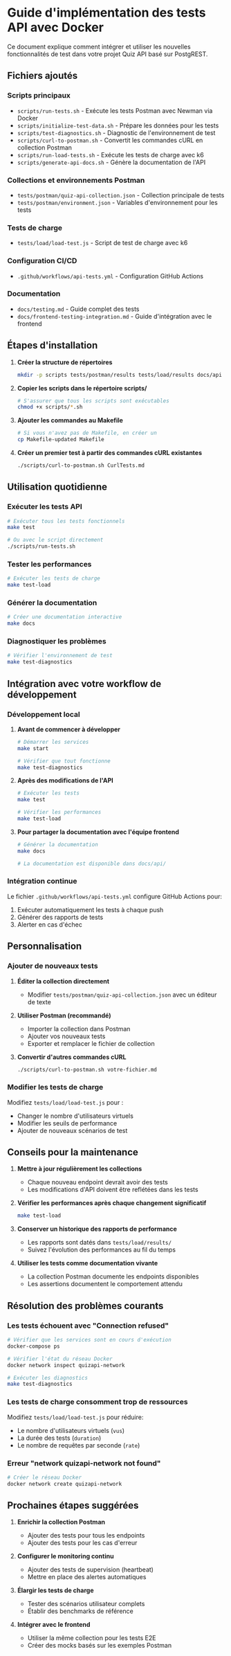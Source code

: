 # Guide d'implémentation des tests API avec Docker

Ce document explique comment intégrer et utiliser les nouvelles fonctionnalités de test dans votre projet Quiz API basé sur PostgREST.

## Fichiers ajoutés

### Scripts principaux
- `scripts/run-tests.sh` - Exécute les tests Postman avec Newman via Docker
- `scripts/initialize-test-data.sh` - Prépare les données pour les tests
- `scripts/test-diagnostics.sh` - Diagnostic de l'environnement de test
- `scripts/curl-to-postman.sh` - Convertit les commandes cURL en collection Postman
- `scripts/run-load-tests.sh` - Exécute les tests de charge avec k6
- `scripts/generate-api-docs.sh` - Génère la documentation de l'API

### Collections et environnements Postman
- `tests/postman/quiz-api-collection.json` - Collection principale de tests
- `tests/postman/environment.json` - Variables d'environnement pour les tests

### Tests de charge
- `tests/load/load-test.js` - Script de test de charge avec k6

### Configuration CI/CD
- `.github/workflows/api-tests.yml` - Configuration GitHub Actions

### Documentation
- `docs/testing.md` - Guide complet des tests
- `docs/frontend-testing-integration.md` - Guide d'intégration avec le frontend

## Étapes d'installation

1. **Créer la structure de répertoires**
   ```bash
   mkdir -p scripts tests/postman/results tests/load/results docs/api
   ```

2. **Copier les scripts dans le répertoire scripts/**
   ```bash
   # S'assurer que tous les scripts sont exécutables
   chmod +x scripts/*.sh
   ```

3. **Ajouter les commandes au Makefile**
   ```bash
   # Si vous n'avez pas de Makefile, en créer un
   cp Makefile-updated Makefile
   ```

4. **Créer un premier test à partir des commandes cURL existantes**
   ```bash
   ./scripts/curl-to-postman.sh CurlTests.md
   ```

## Utilisation quotidienne

### Exécuter les tests API

```bash
# Exécuter tous les tests fonctionnels
make test

# Ou avec le script directement
./scripts/run-tests.sh
```

### Tester les performances

```bash
# Exécuter les tests de charge
make test-load
```

### Générer la documentation

```bash
# Créer une documentation interactive
make docs
```

### Diagnostiquer les problèmes

```bash
# Vérifier l'environnement de test
make test-diagnostics
```

## Intégration avec votre workflow de développement

### Développement local

1. **Avant de commencer à développer**
   ```bash
   # Démarrer les services
   make start
   
   # Vérifier que tout fonctionne
   make test-diagnostics
   ```

2. **Après des modifications de l'API**
   ```bash
   # Exécuter les tests
   make test
   
   # Vérifier les performances
   make test-load
   ```

3. **Pour partager la documentation avec l'équipe frontend**
   ```bash
   # Générer la documentation
   make docs
   
   # La documentation est disponible dans docs/api/
   ```

### Intégration continue

Le fichier `.github/workflows/api-tests.yml` configure GitHub Actions pour:

1. Exécuter automatiquement les tests à chaque push
2. Générer des rapports de tests
3. Alerter en cas d'échec

## Personnalisation

### Ajouter de nouveaux tests

1. **Éditer la collection directement**
   - Modifier `tests/postman/quiz-api-collection.json` avec un éditeur de texte
   
2. **Utiliser Postman (recommandé)**
   - Importer la collection dans Postman
   - Ajouter vos nouveaux tests
   - Exporter et remplacer le fichier de collection

3. **Convertir d'autres commandes cURL**
   ```bash
   ./scripts/curl-to-postman.sh votre-fichier.md
   ```

### Modifier les tests de charge

Modifiez `tests/load/load-test.js` pour :
- Changer le nombre d'utilisateurs virtuels
- Modifier les seuils de performance
- Ajouter de nouveaux scénarios de test

## Conseils pour la maintenance

1. **Mettre à jour régulièrement les collections**
   - Chaque nouveau endpoint devrait avoir des tests
   - Les modifications d'API doivent être reflétées dans les tests

2. **Vérifier les performances après chaque changement significatif**
   ```bash
   make test-load
   ```

3. **Conserver un historique des rapports de performance**
   - Les rapports sont datés dans `tests/load/results/`
   - Suivez l'évolution des performances au fil du temps

4. **Utiliser les tests comme documentation vivante**
   - La collection Postman documente les endpoints disponibles
   - Les assertions documentent le comportement attendu

## Résolution des problèmes courants

### Les tests échouent avec "Connection refused"

```bash
# Vérifier que les services sont en cours d'exécution
docker-compose ps

# Vérifier l'état du réseau Docker
docker network inspect quizapi-network

# Exécuter les diagnostics
make test-diagnostics
```

### Les tests de charge consomment trop de ressources

Modifiez `tests/load/load-test.js` pour réduire:
- Le nombre d'utilisateurs virtuels (`vus`)
- La durée des tests (`duration`)
- Le nombre de requêtes par seconde (`rate`)

### Erreur "network quizapi-network not found"

```bash
# Créer le réseau Docker
docker network create quizapi-network
```

## Prochaines étapes suggérées

1. **Enrichir la collection Postman**
   - Ajouter des tests pour tous les endpoints
   - Ajouter des tests pour les cas d'erreur

2. **Configurer le monitoring continu**
   - Ajouter des tests de supervision (heartbeat)
   - Mettre en place des alertes automatiques

3. **Élargir les tests de charge**
   - Tester des scénarios utilisateur complets
   - Établir des benchmarks de référence

4. **Intégrer avec le frontend**
   - Utiliser la même collection pour les tests E2E
   - Créer des mocks basés sur les exemples Postman